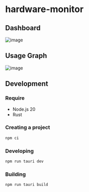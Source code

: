 # hardware-monitor

## Dashboard

![image](https://github.com/user-attachments/assets/9a2bf54f-d6e5-4c20-b0e4-f249fd5b8433)

## Usage Graph

![image](https://github.com/user-attachments/assets/b8fa7d67-a015-487f-aeb4-f43306d28f54)


## Development

### Require

- Node.js 20
- Rust

### Creating a project

```bash
npm ci
```

### Developing

```bash
npm run tauri dev
```

### Building

```bash
npm run tauri build
```
